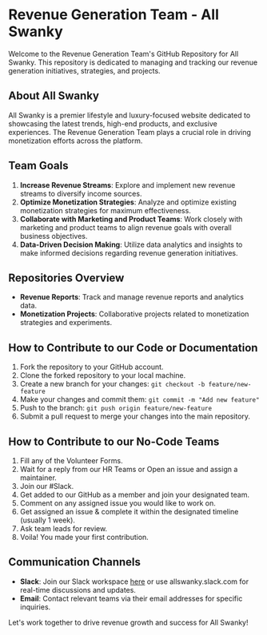 # Revenue Generation Team - All Swanky

Welcome to the Revenue Generation Team's GitHub Repository for All Swanky. This repository is dedicated to managing and tracking our revenue generation initiatives, strategies, and projects.

## About All Swanky
All Swanky is a premier lifestyle and luxury-focused website dedicated to showcasing the latest trends, high-end products, and exclusive experiences. The Revenue Generation Team plays a crucial role in driving monetization efforts across the platform.

## Team Goals
1. **Increase Revenue Streams**: Explore and implement new revenue streams to diversify income sources.
2. **Optimize Monetization Strategies**: Analyze and optimize existing monetization strategies for maximum effectiveness.
3. **Collaborate with Marketing and Product Teams**: Work closely with marketing and product teams to align revenue goals with overall business objectives.
4. **Data-Driven Decision Making**: Utilize data analytics and insights to make informed decisions regarding revenue generation initiatives.

## Repositories Overview
- **Revenue Reports**: Track and manage revenue reports and analytics data.
- **Monetization Projects**: Collaborative projects related to monetization strategies and experiments.

## How to Contribute to our Code or Documentation
1. Fork the repository to your GitHub account.
2. Clone the forked repository to your local machine.
3. Create a new branch for your changes: `git checkout -b feature/new-feature`
4. Make your changes and commit them: `git commit -m "Add new feature"`
5. Push to the branch: `git push origin feature/new-feature`
6. Submit a pull request to merge your changes into the main repository.

## How to Contribute to our No-Code Teams
1. Fill any of the Volunteer Forms.
2. Wait for a reply from our HR Teams or Open an issue and assign a maintainer.
3. Join our #Slack.
4. Get added to our GitHub as a member and join your designated team.
5. Comment on any assigned issue you would like to work on.
6. Get assigned an issue & complete it within the designated timeline (usually 1 week).
7. Ask team leads for review.
8. Voila! You made your first contribution.

## Communication Channels
- **Slack**: Join our Slack workspace [here](https://join.slack.com/t/allswanky/shared_invite/zt-2hmns0il3-BI38zLRfIuoDvHg8ZJmN3g) or use allswanky.slack.com for real-time discussions and updates.
- **Email**: Contact relevant teams via their email addresses for specific inquiries.

Let's work together to drive revenue growth and success for All Swanky!
